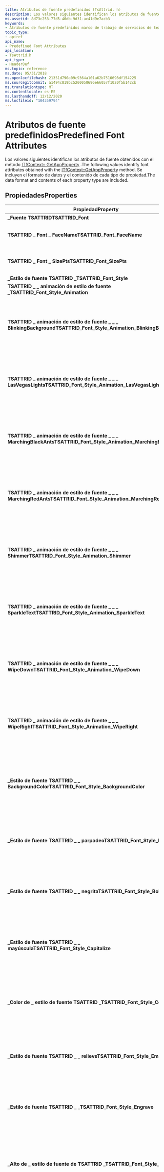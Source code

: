 ```yaml
---
title: Atributos de fuente predefinidos (TsAttrid. h)
description: Los valores siguientes identifican los atributos de fuente obtenidos con el método ITfContext GetAppProperty. Se incluyen el formato de datos y el contenido de cada tipo de propiedad.
ms.assetid: 8d73c258-77d5-46db-9d31-ac41d9e7acb3
keywords:
- Atributos de fuente predefinidos marco de trabajo de servicios de texto
topic_type:
- apiref
api_name:
- Predefined Font Attributes
api_location:
- TsAttrid.h
api_type:
- HeaderDef
ms.topic: reference
ms.date: 05/31/2018
ms.openlocfilehash: 21351d790a09c9364a101a62b7516698df154225
ms.sourcegitcommit: a1494c819bc5200050696e66057f1020f5b142cb
ms.translationtype: MT
ms.contentlocale: es-ES
ms.lasthandoff: 12/12/2020
ms.locfileid: "104359794"
---
```

# <a name="predefined-font-attributes"></a><span data-ttu-id="ba708-105">Atributos de fuente predefinidos</span><span class="sxs-lookup"><span data-stu-id="ba708-105">Predefined Font Attributes</span></span>

<span data-ttu-id="ba708-106">Los valores siguientes identifican los atributos de fuente obtenidos con el método [ITfContext:: GetAppProperty](/windows/desktop/api/msctf/nf-msctf-itfcontext-getappproperty) .</span><span class="sxs-lookup"><span data-stu-id="ba708-106">The following values identify font attributes obtained with the [ITfContext::GetAppProperty](/windows/desktop/api/msctf/nf-msctf-itfcontext-getappproperty) method.</span></span> <span data-ttu-id="ba708-107">Se incluyen el formato de datos y el contenido de cada tipo de propiedad.</span><span class="sxs-lookup"><span data-stu-id="ba708-107">The data format and contents of each property type are included.</span></span>

## <a name="properties"></a><span data-ttu-id="ba708-108">Propiedades</span><span class="sxs-lookup"><span data-stu-id="ba708-108">Properties</span></span>



| <span data-ttu-id="ba708-109">Propiedad</span><span class="sxs-lookup"><span data-stu-id="ba708-109">Property</span></span>                                                 | <span data-ttu-id="ba708-110">Descripción</span><span class="sxs-lookup"><span data-stu-id="ba708-110">Description</span></span>                                                                                                                 |
|----------------------------------------------------------|-----------------------------------------------------------------------------------------------------------------------------|
| <span data-ttu-id="ba708-111">**\_Fuente TSATTRID**</span><span class="sxs-lookup"><span data-stu-id="ba708-111">**TSATTRID\_Font**</span></span>                                       | <span data-ttu-id="ba708-112">No se utiliza.</span><span class="sxs-lookup"><span data-stu-id="ba708-112">Not used.</span></span>                                                                                                                   |
| <span data-ttu-id="ba708-113">**TSATTRID \_ Font \_ FaceName**</span><span class="sxs-lookup"><span data-stu-id="ba708-113">**TSATTRID\_Font\_FaceName**</span></span>                             | <span data-ttu-id="ba708-114">Contiene el nombre de la fuente de texto.</span><span class="sxs-lookup"><span data-stu-id="ba708-114">Contains the face name of the text font.</span></span>                                                                                    |
| <span data-ttu-id="ba708-115">**TSATTRID \_ Font \_ SizePts**</span><span class="sxs-lookup"><span data-stu-id="ba708-115">**TSATTRID\_Font\_SizePts**</span></span>                              | <span data-ttu-id="ba708-116">Contiene el tamaño de punto de la fuente del texto.</span><span class="sxs-lookup"><span data-stu-id="ba708-116">Contains the point size of the text font.</span></span>                                                                                   |
| <span data-ttu-id="ba708-117">**\_Estilo de fuente TSATTRID \_**</span><span class="sxs-lookup"><span data-stu-id="ba708-117">**TSATTRID\_Font\_Style**</span></span>                                | <span data-ttu-id="ba708-118">No se utiliza.</span><span class="sxs-lookup"><span data-stu-id="ba708-118">Not used.</span></span>                                                                                                                   |
| <span data-ttu-id="ba708-119">**TSATTRID \_ \_ animación de estilo de fuente \_**</span><span class="sxs-lookup"><span data-stu-id="ba708-119">**TSATTRID\_Font\_Style\_Animation**</span></span>                     | <span data-ttu-id="ba708-120">No se utiliza.</span><span class="sxs-lookup"><span data-stu-id="ba708-120">Not used.</span></span>                                                                                                                   |
| <span data-ttu-id="ba708-121">**TSATTRID \_ animación de estilo de fuente \_ \_ \_ BlinkingBackground**</span><span class="sxs-lookup"><span data-stu-id="ba708-121">**TSATTRID\_Font\_Style\_Animation\_BlinkingBackground**</span></span> | <span data-ttu-id="ba708-122">Contiene un valor distinto de cero si el texto tiene la animación especificada o cero en caso contrario.</span><span class="sxs-lookup"><span data-stu-id="ba708-122">Contains a nonzero value if the text has the specified animation or zero otherwise.</span></span>                                         |
| <span data-ttu-id="ba708-123">**TSATTRID \_ animación de estilo de fuente \_ \_ \_ LasVegasLights**</span><span class="sxs-lookup"><span data-stu-id="ba708-123">**TSATTRID\_Font\_Style\_Animation\_LasVegasLights**</span></span>     | <span data-ttu-id="ba708-124">Contiene un valor distinto de cero si el texto tiene la animación especificada o cero en caso contrario.</span><span class="sxs-lookup"><span data-stu-id="ba708-124">Contains a nonzero value if the text has the specified animation or zero otherwise.</span></span>                                         |
| <span data-ttu-id="ba708-125">**TSATTRID \_ animación de estilo de fuente \_ \_ \_ MarchingBlackAnts**</span><span class="sxs-lookup"><span data-stu-id="ba708-125">**TSATTRID\_Font\_Style\_Animation\_MarchingBlackAnts**</span></span>  | <span data-ttu-id="ba708-126">Contiene un valor distinto de cero si el texto tiene la animación especificada o cero en caso contrario.</span><span class="sxs-lookup"><span data-stu-id="ba708-126">Contains a nonzero value if the text has the specified animation or zero otherwise.</span></span>                                         |
| <span data-ttu-id="ba708-127">**TSATTRID \_ animación de estilo de fuente \_ \_ \_ MarchingRedAnts**</span><span class="sxs-lookup"><span data-stu-id="ba708-127">**TSATTRID\_Font\_Style\_Animation\_MarchingRedAnts**</span></span>    | <span data-ttu-id="ba708-128">Contiene un valor distinto de cero si el texto tiene la animación especificada o cero en caso contrario.</span><span class="sxs-lookup"><span data-stu-id="ba708-128">Contains a nonzero value if the text has the specified animation or zero otherwise.</span></span>                                         |
| <span data-ttu-id="ba708-129">**TSATTRID \_ animación de estilo de fuente \_ \_ \_ Shimmer**</span><span class="sxs-lookup"><span data-stu-id="ba708-129">**TSATTRID\_Font\_Style\_Animation\_Shimmer**</span></span>            | <span data-ttu-id="ba708-130">Contiene un valor distinto de cero si el texto tiene la animación especificada o cero en caso contrario.</span><span class="sxs-lookup"><span data-stu-id="ba708-130">Contains a nonzero value if the text has the specified animation or zero otherwise.</span></span>                                         |
| <span data-ttu-id="ba708-131">**TSATTRID \_ animación de estilo de fuente \_ \_ \_ SparkleText**</span><span class="sxs-lookup"><span data-stu-id="ba708-131">**TSATTRID\_Font\_Style\_Animation\_SparkleText**</span></span>        | <span data-ttu-id="ba708-132">Contiene un valor distinto de cero si el texto tiene la animación especificada o cero en caso contrario.</span><span class="sxs-lookup"><span data-stu-id="ba708-132">Contains a nonzero value if the text has the specified animation or zero otherwise.</span></span>                                         |
| <span data-ttu-id="ba708-133">**TSATTRID \_ animación de estilo de fuente \_ \_ \_ WipeDown**</span><span class="sxs-lookup"><span data-stu-id="ba708-133">**TSATTRID\_Font\_Style\_Animation\_WipeDown**</span></span>           | <span data-ttu-id="ba708-134">Contiene un valor distinto de cero si el texto tiene la animación especificada o cero en caso contrario.</span><span class="sxs-lookup"><span data-stu-id="ba708-134">Contains a nonzero value if the text has the specified animation or zero otherwise.</span></span>                                         |
| <span data-ttu-id="ba708-135">**TSATTRID \_ animación de estilo de fuente \_ \_ \_ WipeRight**</span><span class="sxs-lookup"><span data-stu-id="ba708-135">**TSATTRID\_Font\_Style\_Animation\_WipeRight**</span></span>          | <span data-ttu-id="ba708-136">Contiene un valor distinto de cero si el texto tiene la animación especificada o cero en caso contrario.</span><span class="sxs-lookup"><span data-stu-id="ba708-136">Contains a nonzero value if the text has the specified animation or zero otherwise.</span></span>                                         |
| <span data-ttu-id="ba708-137">**\_Estilo de fuente TSATTRID \_ \_ BackgroundColor**</span><span class="sxs-lookup"><span data-stu-id="ba708-137">**TSATTRID\_Font\_Style\_BackgroundColor**</span></span>               | <span data-ttu-id="ba708-138">Contiene el valor RGB del fondo del texto.</span><span class="sxs-lookup"><span data-stu-id="ba708-138">Contains the RGB value of the text background.</span></span> <span data-ttu-id="ba708-139">Contiene 0xFF000000 si el color del texto es automático.</span><span class="sxs-lookup"><span data-stu-id="ba708-139">Contains 0xFF000000 if the text color is automatic.</span></span>                          |
| <span data-ttu-id="ba708-140">**\_Estilo de fuente TSATTRID \_ \_ parpadeo**</span><span class="sxs-lookup"><span data-stu-id="ba708-140">**TSATTRID\_Font\_Style\_Blink**</span></span>                         | <span data-ttu-id="ba708-141">Contiene un valor distinto de cero si el texto parpadea o cero en caso contrario.</span><span class="sxs-lookup"><span data-stu-id="ba708-141">Contains a nonzero value if the text is blinking or zero otherwise.</span></span>                                                         |
| <span data-ttu-id="ba708-142">**\_Estilo de fuente TSATTRID \_ \_ negrita**</span><span class="sxs-lookup"><span data-stu-id="ba708-142">**TSATTRID\_Font\_Style\_Bold**</span></span>                          | <span data-ttu-id="ba708-143">Contiene un valor distinto de cero si el texto está en negrita o en cero; en caso contrario, es.</span><span class="sxs-lookup"><span data-stu-id="ba708-143">Contains a nonzero value if the text is bold or zero otherwise.</span></span>                                                             |
| <span data-ttu-id="ba708-144">**\_Estilo de fuente TSATTRID \_ \_ mayúscula**</span><span class="sxs-lookup"><span data-stu-id="ba708-144">**TSATTRID\_Font\_Style\_Capitalize**</span></span>                    | <span data-ttu-id="ba708-145">Contiene un valor distinto de cero si el texto está en mayúsculas o en cero en caso contrario.</span><span class="sxs-lookup"><span data-stu-id="ba708-145">Contains a nonzero value if the text is capitalized or zero otherwise.</span></span>                                                      |
| <span data-ttu-id="ba708-146">**\_Color de \_ estilo de fuente TSATTRID \_**</span><span class="sxs-lookup"><span data-stu-id="ba708-146">**TSATTRID\_Font\_Style\_Color**</span></span>                         | <span data-ttu-id="ba708-147">Contiene el valor RGB del color del texto.</span><span class="sxs-lookup"><span data-stu-id="ba708-147">Contains the RGB value of the text color.</span></span> <span data-ttu-id="ba708-148">Contiene 0xFF000000 si el color del texto es automático.</span><span class="sxs-lookup"><span data-stu-id="ba708-148">Contains 0xFF000000 if the text color is automatic.</span></span>                               |
| <span data-ttu-id="ba708-149">**\_Estilo de fuente TSATTRID \_ \_ relieve**</span><span class="sxs-lookup"><span data-stu-id="ba708-149">**TSATTRID\_Font\_Style\_Emboss**</span></span>                        | <span data-ttu-id="ba708-150">Contiene un valor distinto de cero si el texto está en relieve o cero en caso contrario.</span><span class="sxs-lookup"><span data-stu-id="ba708-150">Contains a nonzero value if the text is embossed or zero otherwise.</span></span>                                                         |
| <span data-ttu-id="ba708-151">**\_Estilo de fuente TSATTRID \_ \_**</span><span class="sxs-lookup"><span data-stu-id="ba708-151">**TSATTRID\_Font\_Style\_Engrave**</span></span>                       | <span data-ttu-id="ba708-152">Contiene un valor distinto de cero si el texto está grabado o cero en caso contrario.</span><span class="sxs-lookup"><span data-stu-id="ba708-152">Contains a nonzero value if the text is engraved or zero otherwise.</span></span>                                                         |
| <span data-ttu-id="ba708-153">**\_Alto de \_ estilo de fuente de TSATTRID \_**</span><span class="sxs-lookup"><span data-stu-id="ba708-153">**TSATTRID\_Font\_Style\_Height**</span></span>                        | <span data-ttu-id="ba708-154">Contiene el alto de la fuente.</span><span class="sxs-lookup"><span data-stu-id="ba708-154">Contains the font height.</span></span> <span data-ttu-id="ba708-155">Para obtener más información, vea el miembro **lfHeight** de la estructura LOGFONT.</span><span class="sxs-lookup"><span data-stu-id="ba708-155">For more information, see the **lfHeight** member of the LOGFONT structure.</span></span>                       |
| <span data-ttu-id="ba708-156">**\_Estilo de fuente TSATTRID \_ \_ oculto**</span><span class="sxs-lookup"><span data-stu-id="ba708-156">**TSATTRID\_Font\_Style\_Hidden**</span></span>                        | <span data-ttu-id="ba708-157">Contiene un valor distinto de cero si el texto está oculto o es cero en caso contrario.</span><span class="sxs-lookup"><span data-stu-id="ba708-157">Contains a nonzero value if the text is hidden or zero otherwise.</span></span>                                                           |
| <span data-ttu-id="ba708-158">**\_Estilo de fuente TSATTRID \_ \_ cursiva**</span><span class="sxs-lookup"><span data-stu-id="ba708-158">**TSATTRID\_Font\_Style\_Italic**</span></span>                        | <span data-ttu-id="ba708-159">Contiene un valor distinto de cero si el texto está en cursiva o cero en caso contrario.</span><span class="sxs-lookup"><span data-stu-id="ba708-159">Contains a nonzero value if the text is italic or zero otherwise.</span></span>                                                           |
| <span data-ttu-id="ba708-160">**\_ \_ Kerning de estilo de fuente TSATTRID \_**</span><span class="sxs-lookup"><span data-stu-id="ba708-160">**TSATTRID\_Font\_Style\_Kerning**</span></span>                       | <span data-ttu-id="ba708-161">Contiene el tamaño mínimo de interletraje.</span><span class="sxs-lookup"><span data-stu-id="ba708-161">Contains the minimum kerning size.</span></span> <span data-ttu-id="ba708-162">Para obtener más información, vea ITextFont:: GetKerning.</span><span class="sxs-lookup"><span data-stu-id="ba708-162">For more information, see ITextFont::GetKerning.</span></span>                                         |
| <span data-ttu-id="ba708-163">**Estilo de fuente TSATTRID en \_ \_ \_ minúsculas**</span><span class="sxs-lookup"><span data-stu-id="ba708-163">**TSATTRID\_Font\_Style\_Lowercase**</span></span>                     | <span data-ttu-id="ba708-164">Contiene un valor distinto de cero si el texto está en minúsculas o cero en caso contrario.</span><span class="sxs-lookup"><span data-stu-id="ba708-164">Contains a nonzero value if the text is lowercase or zero otherwise.</span></span>                                                        |
| <span data-ttu-id="ba708-165">**\_Estilo de fuente TSATTRID \_ \_ descrito**</span><span class="sxs-lookup"><span data-stu-id="ba708-165">**TSATTRID\_Font\_Style\_Outlined**</span></span>                      | <span data-ttu-id="ba708-166">Contiene un valor distinto de cero si el texto se describe o cero en caso contrario.</span><span class="sxs-lookup"><span data-stu-id="ba708-166">Contains a nonzero value if the text is outlined or zero otherwise.</span></span>                                                         |
| <span data-ttu-id="ba708-167">**TSATTRID \_ \_ línea de estilo de fuente \_**</span><span class="sxs-lookup"><span data-stu-id="ba708-167">**TSATTRID\_Font\_Style\_Overline**</span></span>                      | <span data-ttu-id="ba708-168">Contiene un valor distinto de cero si el texto está sobrerayado o cero en caso contrario.</span><span class="sxs-lookup"><span data-stu-id="ba708-168">Contains a nonzero value if the text is overlined or zero otherwise.</span></span>                                                        |
| <span data-ttu-id="ba708-169">**TSATTRID \_ el \_ estilo de fuente \_ \_ doble**</span><span class="sxs-lookup"><span data-stu-id="ba708-169">**TSATTRID\_Font\_Style\_Overline\_Double**</span></span>              | <span data-ttu-id="ba708-170">Contiene un valor distinto de cero si el texto tiene una línea doble o cero en caso contrario.</span><span class="sxs-lookup"><span data-stu-id="ba708-170">Contains a nonzero value if the text is double overlined or zero otherwise.</span></span>                                                 |
| <span data-ttu-id="ba708-171">**\_Estilo de fuente TSATTRID \_ \_ \_**</span><span class="sxs-lookup"><span data-stu-id="ba708-171">**TSATTRID\_Font\_Style\_Overline\_Single**</span></span>              | <span data-ttu-id="ba708-172">Contiene un valor distinto de cero si el texto tiene una línea de subrayado o cero en caso contrario.</span><span class="sxs-lookup"><span data-stu-id="ba708-172">Contains a nonzero value if the text is single overlined or zero otherwise.</span></span>                                                 |
| <span data-ttu-id="ba708-173">**\_Posición del \_ estilo de fuente TSATTRID \_**</span><span class="sxs-lookup"><span data-stu-id="ba708-173">**TSATTRID\_Font\_Style\_Position**</span></span>                      | <span data-ttu-id="ba708-174">Contiene la posición de la fuente.</span><span class="sxs-lookup"><span data-stu-id="ba708-174">Contains the font position.</span></span>                                                                                                 |
| <span data-ttu-id="ba708-175">**\_Estilo de fuente TSATTRID \_ \_ protegido**</span><span class="sxs-lookup"><span data-stu-id="ba708-175">**TSATTRID\_Font\_Style\_Protected**</span></span>                     | <span data-ttu-id="ba708-176">Contiene un valor distinto de cero si el texto está protegido o cero en caso contrario.</span><span class="sxs-lookup"><span data-stu-id="ba708-176">Contains a nonzero value if the text is protected or zero otherwise.</span></span>                                                        |
| <span data-ttu-id="ba708-177">**\_Sombra de \_ estilo de fuente TSATTRID \_**</span><span class="sxs-lookup"><span data-stu-id="ba708-177">**TSATTRID\_Font\_Style\_Shadow**</span></span>                        | <span data-ttu-id="ba708-178">Contiene un valor distinto de cero si el texto está sombreado o cero en caso contrario.</span><span class="sxs-lookup"><span data-stu-id="ba708-178">Contains a nonzero value if the text is shadowed or zero otherwise.</span></span>                                                         |
| <span data-ttu-id="ba708-179">**\_Estilo de fuente TSATTRID \_ \_ SmallCaps**</span><span class="sxs-lookup"><span data-stu-id="ba708-179">**TSATTRID\_Font\_Style\_SmallCaps**</span></span>                     | <span data-ttu-id="ba708-180">Contiene un valor distinto de cero si el texto está en minúsculas o cero en caso contrario.</span><span class="sxs-lookup"><span data-stu-id="ba708-180">Contains a nonzero value if the text is lowercase or zero otherwise.</span></span>                                                        |
| <span data-ttu-id="ba708-181">**\_ \_ Espaciado de estilo de fuente TSATTRID \_**</span><span class="sxs-lookup"><span data-stu-id="ba708-181">**TSATTRID\_Font\_Style\_Spacing**</span></span>                       | <span data-ttu-id="ba708-182">Contiene el espaciado de fuentes.</span><span class="sxs-lookup"><span data-stu-id="ba708-182">Contains the font spacing.</span></span>                                                                                                  |
| <span data-ttu-id="ba708-183">**\_ \_ Tachado de estilo de fuente TSATTRID \_**</span><span class="sxs-lookup"><span data-stu-id="ba708-183">**TSATTRID\_Font\_Style\_Strikethrough**</span></span>                 | <span data-ttu-id="ba708-184">No se utiliza.</span><span class="sxs-lookup"><span data-stu-id="ba708-184">Not used.</span></span>                                                                                                                   |
| <span data-ttu-id="ba708-185">**\_ \_ \_ Doble tachado de estilo de fuente TSATTRID \_**</span><span class="sxs-lookup"><span data-stu-id="ba708-185">**TSATTRID\_Font\_Style\_Strikethrough\_Double**</span></span>         | <span data-ttu-id="ba708-186">Contiene un valor distinto de cero si el texto tiene doble tachado o cero en caso contrario.</span><span class="sxs-lookup"><span data-stu-id="ba708-186">Contains a nonzero value if the text is double strikethrough or zero otherwise.</span></span>                                             |
| <span data-ttu-id="ba708-187">**\_Estilo de fuente TSATTRID \_ \_ tachado \_ único**</span><span class="sxs-lookup"><span data-stu-id="ba708-187">**TSATTRID\_Font\_Style\_Strikethrough\_Single**</span></span>         | <span data-ttu-id="ba708-188">Contiene un valor distinto de cero si el texto tiene un tachado único o cero en caso contrario.</span><span class="sxs-lookup"><span data-stu-id="ba708-188">Contains a nonzero value if the text is single strikethrough or zero otherwise.</span></span>                                             |
| <span data-ttu-id="ba708-189">**\_Subíndice de \_ estilo de fuente TSATTRID \_**</span><span class="sxs-lookup"><span data-stu-id="ba708-189">**TSATTRID\_Font\_Style\_Subscript**</span></span>                     | <span data-ttu-id="ba708-190">Contiene un valor distinto de cero si el texto es subíndice o cero en caso contrario.</span><span class="sxs-lookup"><span data-stu-id="ba708-190">Contains a nonzero value if the text is subscript or zero otherwise.</span></span>                                                        |
| <span data-ttu-id="ba708-191">**\_ \_ Superíndice estilo de fuente TSATTRID \_**</span><span class="sxs-lookup"><span data-stu-id="ba708-191">**TSATTRID\_Font\_Style\_Superscript**</span></span>                   | <span data-ttu-id="ba708-192">Contiene un valor distinto de cero si el texto es Superscript o cero en caso contrario.</span><span class="sxs-lookup"><span data-stu-id="ba708-192">Contains a nonzero value if the text is superscript or zero otherwise.</span></span>                                                      |
| <span data-ttu-id="ba708-193">**TSATTRID \_ el \_ estilo de fuente \_ subrayado**</span><span class="sxs-lookup"><span data-stu-id="ba708-193">**TSATTRID\_Font\_Style\_Underline**</span></span>                     | <span data-ttu-id="ba708-194">Contiene un valor distinto de cero si el texto está subrayado o cero en caso contrario.</span><span class="sxs-lookup"><span data-stu-id="ba708-194">Contains a nonzero value if the text is underlined or zero otherwise.</span></span>                                                       |
| <span data-ttu-id="ba708-195">**\_Estilo de \_ fuente \_ subrayado \_ doble TSATTRID**</span><span class="sxs-lookup"><span data-stu-id="ba708-195">**TSATTRID\_Font\_Style\_Underline\_Double**</span></span>             | <span data-ttu-id="ba708-196">Contiene un valor distinto de cero si el texto está doble de subrayado o cero en caso contrario.</span><span class="sxs-lookup"><span data-stu-id="ba708-196">Contains a nonzero value if the text is double underlined or zero otherwise.</span></span>                                                |
| <span data-ttu-id="ba708-197">**\_Estilo de fuente TSATTRID \_ \_ subrayado \_ único**</span><span class="sxs-lookup"><span data-stu-id="ba708-197">**TSATTRID\_Font\_Style\_Underline\_Single**</span></span>             | <span data-ttu-id="ba708-198">Contiene un valor distinto de cero si el texto tiene un solo subrayado o cero en caso contrario.</span><span class="sxs-lookup"><span data-stu-id="ba708-198">Contains a nonzero value if the text is single underlined or zero otherwise.</span></span>                                                |
| <span data-ttu-id="ba708-199">**Estilo de fuente TSATTRID en \_ \_ \_ mayúsculas**</span><span class="sxs-lookup"><span data-stu-id="ba708-199">**TSATTRID\_Font\_Style\_Uppercase**</span></span>                     | <span data-ttu-id="ba708-200">Contiene un valor distinto de cero si el texto está en mayúsculas o cero en caso contrario.</span><span class="sxs-lookup"><span data-stu-id="ba708-200">Contains a nonzero value if the text is uppercase or zero otherwise.</span></span>                                                        |
| <span data-ttu-id="ba708-201">**\_Grosor del \_ estilo de fuente TSATTRID \_**</span><span class="sxs-lookup"><span data-stu-id="ba708-201">**TSATTRID\_Font\_Style\_Weight**</span></span>                        | <span data-ttu-id="ba708-202">Contiene el espesor de la fuente.</span><span class="sxs-lookup"><span data-stu-id="ba708-202">Contains the font weight.</span></span> <span data-ttu-id="ba708-203">Para obtener más información sobre los valores posibles, vea el miembro **lfWeight** de la estructura LOGFONT.</span><span class="sxs-lookup"><span data-stu-id="ba708-203">For more information about possible values, see the **lfWeight** member of the LOGFONT structure.</span></span> |



 

## <a name="requirements"></a><span data-ttu-id="ba708-204">Requisitos</span><span class="sxs-lookup"><span data-stu-id="ba708-204">Requirements</span></span>



| <span data-ttu-id="ba708-205">Requisito</span><span class="sxs-lookup"><span data-stu-id="ba708-205">Requirement</span></span> | <span data-ttu-id="ba708-206">Value</span><span class="sxs-lookup"><span data-stu-id="ba708-206">Value</span></span> |
|-------------------------------------|---------------------------------------------------------------------------------------|
| <span data-ttu-id="ba708-207">Cliente mínimo compatible</span><span class="sxs-lookup"><span data-stu-id="ba708-207">Minimum supported client</span></span><br/> | <span data-ttu-id="ba708-208">\[Solo aplicaciones de escritorio\] de Windows 2000 Professional</span><span class="sxs-lookup"><span data-stu-id="ba708-208">Windows 2000 Professional \[desktop apps only\]</span></span><br/>                            |
| <span data-ttu-id="ba708-209">Servidor mínimo compatible</span><span class="sxs-lookup"><span data-stu-id="ba708-209">Minimum supported server</span></span><br/> | <span data-ttu-id="ba708-210">\[Solo aplicaciones de escritorio\] de Windows 2000 Server</span><span class="sxs-lookup"><span data-stu-id="ba708-210">Windows 2000 Server \[desktop apps only\]</span></span><br/>                                  |
| <span data-ttu-id="ba708-211">Redistribuible</span><span class="sxs-lookup"><span data-stu-id="ba708-211">Redistributable</span></span><br/>          | <span data-ttu-id="ba708-212">TSF 1,0 en Windows 2000 Professional</span><span class="sxs-lookup"><span data-stu-id="ba708-212">TSF 1.0 on Windows 2000 Professional</span></span><br/>                                       |
| <span data-ttu-id="ba708-213">Encabezado</span><span class="sxs-lookup"><span data-stu-id="ba708-213">Header</span></span><br/>                   | <dl> <span data-ttu-id="ba708-214"><dt>TsAttrid. h</dt></span><span class="sxs-lookup"><span data-stu-id="ba708-214"><dt>TsAttrid.h</dt></span></span> </dl> |



## <a name="see-also"></a><span data-ttu-id="ba708-215">Vea también</span><span class="sxs-lookup"><span data-stu-id="ba708-215">See also</span></span>

<dl> <dt>

[<span data-ttu-id="ba708-216">ITfContext::GetAppProperty</span><span class="sxs-lookup"><span data-stu-id="ba708-216">ITfContext::GetAppProperty</span></span>](/windows/desktop/api/msctf/nf-msctf-itfcontext-getappproperty)
</dt> </dl>

 

